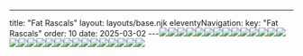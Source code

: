---
title: "Fat Rascals"
layout: layouts/base.njk
eleventyNavigation:
  key: "Fat Rascals"
  order: 10
date: 2025-03-02
---![](http://images.squarespace-cdn.com/content/v1/570e284d4c2f85f6fd8df7c9/2b78127f-f90d-4869-8344-aee0d8630a9c/2.jpg)![](http://images.squarespace-cdn.com/content/v1/570e284d4c2f85f6fd8df7c9/1701355724234-HFRDNTLO6ZTB43K7CZ3Q/Scottie-bow_Jessica-Akerman_Jo+Hounsome+Photography.jpg)![](http://images.squarespace-cdn.com/content/v1/570e284d4c2f85f6fd8df7c9/1701354965607-NQSBMOF0EIG8ZPJYEC4U/Scottie_Jessica-Akerman_Jo+Hounsome+Photography.jpg)![](http://images.squarespace-cdn.com/content/v1/570e284d4c2f85f6fd8df7c9/1701354724370-H7GANJ1TGC4WC2UF96OZ/Life-Raft_Jessica-Akerman-Jo+Hounsome+Photography.jpg)![](http://images.squarespace-cdn.com/content/v1/570e284d4c2f85f6fd8df7c9/1701255174017-P5ESLJB4VAHT2PURGUGT/CRANKLE-Akerman_Jo+Hounsome+Photography.jpg)![](http://images.squarespace-cdn.com/content/v1/570e284d4c2f85f6fd8df7c9/1701255093158-JENMEZDPIS1PGY7TVYBS/Crankle-detail_Jessica_Akerman-Jo+Hounsome+Photography.jpeg)![](https://s3.eu-west-1.amazonaws.com/jessicaakerman.com/Jessica_Akerman_Jo_Hounsome_Photography.jpeg)![](http://images.squarespace-cdn.com/content/v1/570e284d4c2f85f6fd8df7c9/1701254974871-M3O8VAKARVOSMH4AKZ27/de+Bayonne.jpg)![](https://s3.eu-west-1.amazonaws.com/jessicaakerman.com/Paintings_Jessica-Akerman.jpg)![](https://s3.eu-west-1.amazonaws.com/jessicaakerman.com/Fat-Fingers-and-Boobs_Jessica-Akerman.jpg)![](https://s3.eu-west-1.amazonaws.com/jessicaakerman.com/Josiah-Heads_Witchy-Hand_Jessica-Akerman.jpg)![](https://s3.eu-west-1.amazonaws.com/jessicaakerman.com/Stopper_Jo-Hounsome-Photography_Jessica-Akerman.jpg)![](https://s3.eu-west-1.amazonaws.com/jessicaakerman.com/Bustle-tongue-Jessica-Akerman.jpg)![](https://s3.eu-west-1.amazonaws.com/jessicaakerman.com/Bat-Mouth-Jessica-Akerman.jpg)![](https://s3.eu-west-1.amazonaws.com/jessicaakerman.com/Bustle-tongue-side-Jessica-Akerman.jpg)![](https://s3.eu-west-1.amazonaws.com/jessicaakerman.com/Blinds-and-hole-Jessica-Akerman.jpg)![](https://s3.eu-west-1.amazonaws.com/jessicaakerman.com/Polymer-clay-finger-Jessica-Akerman.jpg)![](https://s3.eu-west-1.amazonaws.com/jessicaakerman.com/Stuck-Jessica-Akerman.jpg)![](https://s3.eu-west-1.amazonaws.com/jessicaakerman.com/Bows-Jessica-Akerman.jpg)![](http://images.squarespace-cdn.com/content/v1/570e284d4c2f85f6fd8df7c9/1701253710683-PEL7TX3PLPJWSTAIDQ8A/image-asset.jpeg/img.jpg)![](https://s3.eu-west-1.amazonaws.com/jessicaakerman.com/Installation.jpg)![](https://s3.eu-west-1.amazonaws.com/jessicaakerman.com/Fat-Rascals-Jessica-Akerman.jpg)![](https://s3.eu-west-1.amazonaws.com/jessicaakerman.com/Stuck-closeup-Jessica-Akerman.jpg)![](http://images.squarespace-cdn.com/content/v1/570e284d4c2f85f6fd8df7c9/1701099676598-8AI8DS4CY7C6NO1D07ZT/Scottie-Jessica-Akerman.jpg)![](http://images.squarespace-cdn.com/content/v1/570e284d4c2f85f6fd8df7c9/1701354497336-TAWWGH27R0K75JAVZUQF/Stopper_close_Jessica-Akerman_Jo+Hounsome+Photography.jpg)![](https://s3.eu-west-1.amazonaws.com/jessicaakerman.com/Cocoon.jpg)![](https://s3.eu-west-1.amazonaws.com/jessicaakerman.com/Fat-Rascals_installation-shot_Jessica-Akerman.jpg)![](https://s3.eu-west-1.amazonaws.com/jessicaakerman.com/Foot-Jessica-Akerman.jpg)![](https://s3.eu-west-1.amazonaws.com/jessicaakerman.com/Josiah-Heads-Jessica-Akerman.jpg)